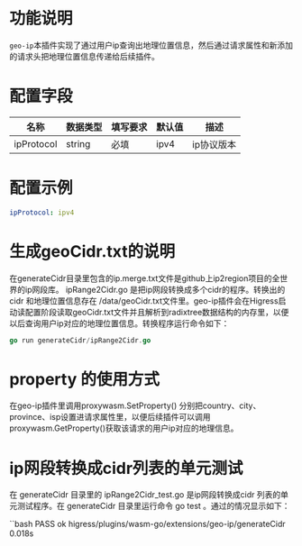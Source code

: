 # 功能说明

`geo-ip`本插件实现了通过用户ip查询出地理位置信息，然后通过请求属性和新添加的请求头把地理位置信息传递给后续插件。

# 配置字段
| 名称            | 数据类型     | 填写要求   |  默认值  | 描述 |
| --------        | --------    | -------- | -------- | -------- |
|  ipProtocol     |  string     |  必填     |   ipv4    |  ip协议版本   |

# 配置示例

```yaml
ipProtocol: ipv4
```

# 生成geoCidr.txt的说明

在generateCidr目录里包含的ip.merge.txt文件是github上ip2region项目的全世界的ip网段库。 ipRange2Cidr.go 是把ip网段转换成多个cidr的程序。转换出的cidr 和地理位置信息存在 /data/geoCidr.txt文件里。geo-ip插件会在Higress启动读配置阶段读取geoCidr.txt文件并且解析到radixtree数据结构的内存里，以便以后查询用户ip对应的地理位置信息。转换程序运行命令如下：

```go
go run generateCidr/ipRange2Cidr.go
```

# property 的使用方式
在geo-ip插件里调用proxywasm.SetProperty() 分别把country、city、province、isp设置进请求属性里，以便后续插件可以调用proxywasm.GetProperty()获取该请求的用户ip对应的地理信息。

# ip网段转换成cidr列表的单元测试
在 generateCidr 目录里的  ipRange2Cidr_test.go  是ip网段转换成cidr 列表的单元测试程序。在 generateCidr 目录里运行命令 go test 。通过的情况显示如下：

``bash
PASS
ok      higress/plugins/wasm-go/extensions/geo-ip/generateCidr  0.018s
```
